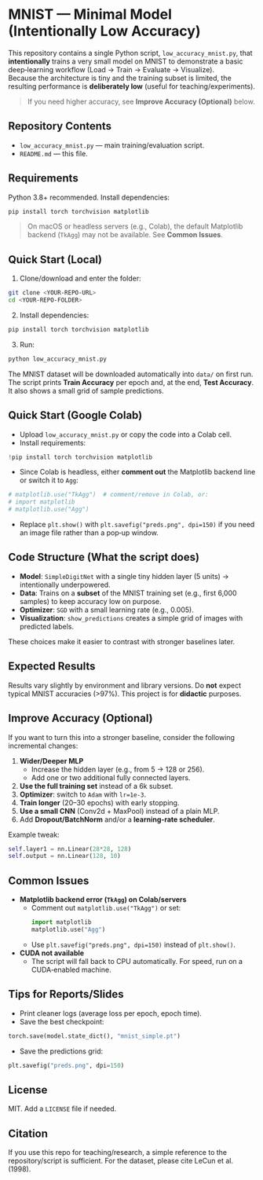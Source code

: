 # MNIST — Minimal Model (Intentionally Low Accuracy) 

This repository contains a single Python script, `low_accuracy_mnist.py`, that **intentionally** trains a very small model on MNIST to demonstrate a basic deep‑learning workflow (Load → Train → Evaluate → Visualize).  
Because the architecture is tiny and the training subset is limited, the resulting performance is **deliberately low** (useful for teaching/experiments).

> If you need higher accuracy, see **Improve Accuracy (Optional)** below.


## Repository Contents
- `low_accuracy_mnist.py` — main training/evaluation script.
- `README.md` — this file.


## Requirements
Python 3.8+ recommended. Install dependencies:
```bash
pip install torch torchvision matplotlib
```
> On macOS or headless servers (e.g., Colab), the default Matplotlib backend (`TkAgg`) may not be available. See **Common Issues**.


## Quick Start (Local)
1. Clone/download and enter the folder:
```bash
git clone <YOUR-REPO-URL>
cd <YOUR-REPO-FOLDER>
```
2. Install dependencies:
```bash
pip install torch torchvision matplotlib
```
3. Run:
```bash
python low_accuracy_mnist.py
```
The MNIST dataset will be downloaded automatically into `data/` on first run. The script prints **Train Accuracy** per epoch and, at the end, **Test Accuracy**. It also shows a small grid of sample predictions.


## Quick Start (Google Colab)
- Upload `low_accuracy_mnist.py` or copy the code into a Colab cell.
- Install requirements:
```python
!pip install torch torchvision matplotlib
```
- Since Colab is headless, either **comment out** the Matplotlib backend line or switch it to `Agg`:
```python
# matplotlib.use("TkAgg")  # comment/remove in Colab, or:
# import matplotlib
# matplotlib.use("Agg")
```
- Replace `plt.show()` with `plt.savefig("preds.png", dpi=150)` if you need an image file rather than a pop‑up window.


## Code Structure (What the script does)
- **Model**: `SimpleDigitNet` with a single tiny hidden layer (5 units) → intentionally underpowered.
- **Data**: Trains on a **subset** of the MNIST training set (e.g., first 6,000 samples) to keep accuracy low on purpose.
- **Optimizer**: `SGD` with a small learning rate (e.g., 0.005).
- **Visualization**: `show_predictions` creates a simple grid of images with predicted labels.

These choices make it easier to contrast with stronger baselines later.


## Expected Results
Results vary slightly by environment and library versions. Do **not** expect typical MNIST accuracies (>97%). This project is for **didactic** purposes.


## Improve Accuracy (Optional)
If you want to turn this into a stronger baseline, consider the following incremental changes:
1. **Wider/Deeper MLP**
   - Increase the hidden layer (e.g., from 5 → 128 or 256).
   - Add one or two additional fully connected layers.
2. **Use the full training set** instead of a 6k subset.
3. **Optimizer**: switch to `Adam` with `lr=1e-3`.
4. **Train longer** (20–30 epochs) with early stopping.
5. **Use a small CNN** (Conv2d + MaxPool) instead of a plain MLP.
6. Add **Dropout/BatchNorm** and/or a **learning‑rate scheduler**.

Example tweak:
```python
self.layer1 = nn.Linear(28*28, 128)
self.output = nn.Linear(128, 10)
```


## Common Issues
- **Matplotlib backend error (`TkAgg`) on Colab/servers**  
  - Comment out `matplotlib.use("TkAgg")` or set:
    ```python
    import matplotlib
    matplotlib.use("Agg")
    ```
  - Use `plt.savefig("preds.png", dpi=150)` instead of `plt.show()`.
- **CUDA not available**  
  - The script will fall back to CPU automatically. For speed, run on a CUDA‑enabled machine.


## Tips for Reports/Slides
- Print cleaner logs (average loss per epoch, epoch time).
- Save the best checkpoint:
```python
torch.save(model.state_dict(), "mnist_simple.pt")
```
- Save the predictions grid:
```python
plt.savefig("preds.png", dpi=150)
```


## License
MIT. Add a `LICENSE` file if needed.


## Citation
If you use this repo for teaching/research, a simple reference to the repository/script is sufficient. For the dataset, please cite LeCun et al. (1998).
